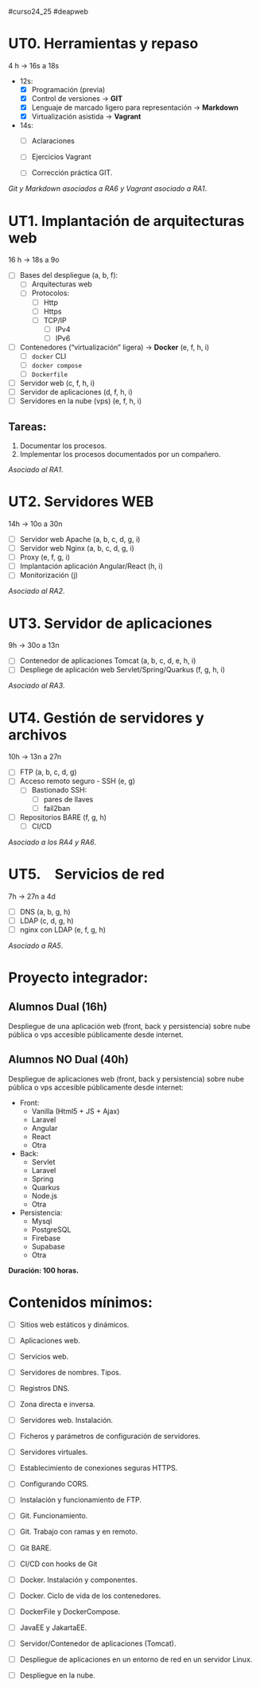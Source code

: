 #curso24_25 #deapweb


# UT0. Herramientas y repaso
4 h -> 16s a 18s

+ 12s:
  + [x] Programación (previa)
  + [x] Control de versiones -> **GIT**
  + [x] Lenguaje de marcado ligero para representación -> **Markdown**
  + [x] Virtualización asistida -> **Vagrant**
+ 14s:
  + [ ] Aclaraciones
  + [ ] Ejercicios Vagrant
  + [ ] Corrección práctica GIT.
  
        
*Git y Markdown asociados a RA6 y Vagrant asociado a RA1*.


# UT1. Implantación de arquitecturas web
16 h -> 18s a 9o

+ [ ] Bases del despliegue (a, b, f):
  + [ ] Arquitecturas web
  + [ ] Protocolos:
    + [ ] Http
    + [ ] Https
    + [ ] TCP/IP
      + [ ] IPv4
      + [ ] IPv6
+ [ ] Contenedores (“virtualización” ligera) -> **Docker** (e, f, h, i)
  + [ ] `docker` CLI
  + [ ] `docker compose`
  + [ ] `Dockerfile`
+ [ ] Servidor web (c, f, h, i)
+ [ ] Servidor de aplicaciones (d, f, h, i)
+ [ ] Servidores en la nube (vps) (e, f, h, i)

## Tareas:
1. Documentar los procesos.
2. Implementar los procesos documentados por un compañero.

*Asociado al RA1*.


# UT2. Servidores WEB
14h -> 10o a 30n

+ [ ] Servidor web Apache (a, b, c, d, g, i)
+ [ ] Servidor web Nginx (a, b, c, d, g, i)
+ [ ] Proxy (e, f, g, i)
+ [ ] Implantación aplicación Angular/React (h, i)
+ [ ] Monitorización (j)

*Asociado al RA2*.


# UT3. Servidor de aplicaciones
9h -> 30o a 13n

+ [ ] Contenedor de aplicaciones Tomcat (a, b, c, d, e, h, i)
+ [ ] Despliege de aplicación web Servlet/Spring/Quarkus (f, g, h, i)

*Asociado al RA3*.


# UT4. Gestión de servidores y archivos
10h -> 13n a 27n
+ [ ] FTP (a, b, c, d, g)
+ [ ] Acceso remoto seguro - SSH (e, g)
  + [ ] Bastionado SSH:
    + [ ] pares de llaves
    + [ ] fail2ban

+ [ ] Repositorios BARE (f, g, h)
  + [ ] CI/CD

*Asociado a los RA4 y RA6*.


# UT5. Servicios de red
7h -> 27n a 4d
+ [ ] DNS (a, b, g, h)
+ [ ] LDAP (c, d, g, h)
+ [ ] nginx con LDAP (e, f, g, h)

*Asociado a RA5*.


# Proyecto integrador:
## Alumnos Dual (16h)
Despliegue de una aplicación web (front, back y persistencia) sobre nube pública o vps accesible públicamente desde internet.

## Alumnos NO Dual (40h)
Despliegue de aplicaciones web (front, back y persistencia) sobre nube pública o vps accesible públicamente desde internet:
+ Front:
  + Vanilla (Html5 + JS + Ajax)
  + Laravel
  + Angular
  + React
  + Otra
+ Back:
  + Servlet
  + Laravel
  + Spring
  + Quarkus
  + Node.js
  + Otra
+ Persistencia:
  + Mysql
  + PostgreSQL
  + Firebase
  + Supabase
  + Otra

**Duración: 100 horas.**


# Contenidos mínimos:
+ [ ] Sitios web estáticos y dinámicos.
+ [ ] Aplicaciones web.
+ [ ] Servicios web.
+ [ ] Servidores de nombres. Tipos.
+ [ ] Registros DNS.
+ [ ] Zona directa e inversa.
+ [ ] Servidores web. Instalación.
+ [ ] Ficheros y parámetros de configuración de servidores.
+ [ ] Servidores virtuales.
+ [ ] Establecimiento de conexiones seguras HTTPS.
+ [ ] Configurando CORS.
+ [ ] Instalación y funcionamiento de FTP.
+ [ ] Git. Funcionamiento.
+ [ ] Git. Trabajo con ramas y en remoto.
+ [ ] Git BARE.
+ [ ] CI/CD con hooks de Git
+ [ ] Docker. Instalación y componentes.
+ [ ] Docker. Ciclo de vida de los contenedores.
+ [ ] DockerFile y DockerCompose.
+ [ ] JavaEE y JakartaEE.
+ [ ] Servidor/Contenedor de aplicaciones (Tomcat).
+ [ ] Despliegue de aplicaciones en un entorno de red en un servidor Linux.
+ [ ] Despliegue en la nube.
  
